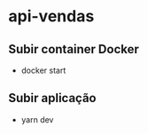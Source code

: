 # api-vendas

## Subir container Docker
- docker start <nome do seu container>

## Subir aplicação
- yarn dev
